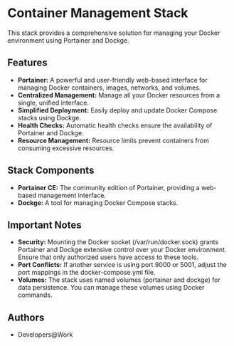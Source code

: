 # Container Management Stack

This stack provides a comprehensive solution for managing your Docker environment using Portainer and Dockge.

## Features

* **Portainer:** A powerful and user-friendly web-based interface for managing Docker containers, images, networks, and volumes.
* **Centralized Management:** Manage all your Docker resources from a single, unified interface.
* **Simplified Deployment:** Easily deploy and update Docker Compose stacks using Dockge.
* **Health Checks:**  Automatic health checks ensure the availability of Portainer and Dockge.
* **Resource Management:**  Resource limits prevent containers from consuming excessive resources.

## Stack Components

* **Portainer CE:** The community edition of Portainer, providing a web-based management interface.
* **Dockge:** A tool for managing Docker Compose stacks.

## Important Notes

* **Security:** Mounting the Docker socket (/var/run/docker.sock) grants Portainer and Dockge extensive control over your Docker environment. Ensure that only authorized users have access to these tools.
* **Port Conflicts:** If another service is using port 9000 or 5001, adjust the port mappings in the docker-compose.yml file.
* **Volumes:** The stack uses named volumes (portainer and dockge) for data persistence. You can manage these volumes using Docker commands.

## Authors

*   Developers@Work
